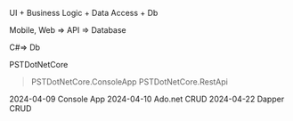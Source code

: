 UI + Business Logic + Data Access + Db

Mobile, Web => API => Database

C#=> Db

PSTDotNetCore
>PSTDotNetCore.ConsoleApp
>PSTDotNetCore.RestApi

2024-04-09 Console App
2024-04-10 Ado.net CRUD
2024-04-22 Dapper CRUD